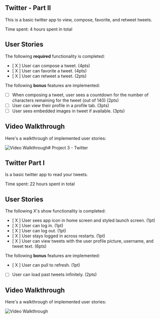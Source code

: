 ## Twitter - Part II

This is a basic twitter app to view, compose, favorite, and retweet tweets.

Time spent: 4 hours spent in total

## User Stories

The following **required** functionality is completed:

- [ X ] User can compose a tweet. (4pts)
- [ X ] User can favorite a tweet. (4pts)
- [ X ] User can retweet a tweet. (2pts)

The following **bonus** features are implemented:

- [ ] When composing a tweet, user sees a countdown for the number of characters remaining for the tweet (out of 140) (2pts)
- [ ] User can view their profile in a profile tab. (3pts)
- [ ] User sees embedded images in tweet if available. (3pts)

## Video Walkthrough

Here's a walkthrough of implemented user stories:

<img src='http://g.recordit.co/guAXhl1rV6.gif' title='Video Walkthrough' width='' alt='Video Walkthrough' /># Project 3 - Twitter

## Twitter Part I 

Is a basic twitter app to read your tweets.

Time spent: 22 hours spent in total

## User Stories

The following X's show functionality is completed:

- [ X ] User sees app icon in home screen and styled launch screen. (1pt)
- [ X ] User can log in. (1pt)
- [ X ] User can log out. (1pt)
- [ X ] User stays logged in across restarts. (1pt)
- [ X ] User can view tweets with the user profile picture, username, and tweet text. (6pts)

The following **bonus** features are implemented:

- [ X ] User can pull to refresh. (1pt)
- [ ] User can load past tweets infinitely. (2pts)

## Video Walkthrough

Here's a walkthrough of implemented user stories:

<img src='https://recordit.co/kYQjBffbgt' title='Video Walkthrough' width='' alt='Video Walkthrough' />





